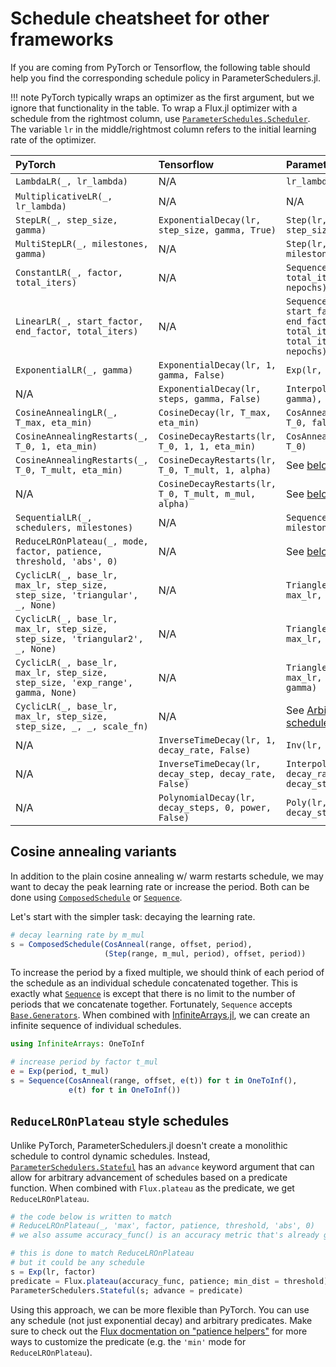 # Schedule cheatsheet for other frameworks

If you are coming from PyTorch or Tensorflow, the following table should help you find the corresponding schedule policy in ParameterSchedulers.jl.

!!! note
    PyTorch typically wraps an optimizer as the first argument, but we ignore that functionality in the table. To wrap a Flux.jl optimizer with a schedule from the rightmost column, use [`ParameterSchedules.Scheduler`](#).
    The variable `lr` in the middle/rightmost column refers to the initial learning rate of the optimizer.

| PyTorch                                                                        | Tensorflow                                            | ParameterSchedulers.jl                                |
|:-------------------------------------------------------------------------------|:------------------------------------------------------|:------------------------------------------------------|
| `LambdaLR(_, lr_lambda)`                                                       | N/A                                                   | `lr_lambda`                                           |
| `MultiplicativeLR(_, lr_lambda)`                                               | N/A                                                   | N/A                                                   |
| `StepLR(_, step_size, gamma)`                                                  | `ExponentialDecay(lr, step_size, gamma, True)`        | `Step(lr, gamma, step_size)`                          |
| `MultiStepLR(_, milestones, gamma)`                                            | N/A                                                   | `Step(lr, gamma, milestones)`                         |
| `ConstantLR(_, factor, total_iters)`                                           | N/A                                                   | `Sequence(lr * factor => total_iters, lr => nepochs)` |
| `LinearLR(_, start_factor, end_factor, total_iters)`                           | N/A                                                   | `Sequence(Triangle(lr * start_factor, lr * end_factor, 2 * total_iters) => total_iters, lr => nepochs)` |
| `ExponentialLR(_, gamma)`                                                      | `ExponentialDecay(lr, 1, gamma, False)`               | `Exp(lr, gamma)`                                      |
| N/A                                                                            | `ExponentialDecay(lr, steps, gamma, False)`           | `Interpolator(Exp(lr, gamma), steps)`                 |
| `CosineAnnealingLR(_, T_max, eta_min)`                                         | `CosineDecay(lr, T_max, eta_min)`                     | `CosAnneal(lr, eta_min, T_0, false)`                  |
| `CosineAnnealingRestarts(_, T_0, 1, eta_min)`                                  | `CosineDecayRestarts(lr, T_0, 1, 1, eta_min)`         | `CosAnneal(lr, eta_min, T_0)`                         |
| `CosineAnnealingRestarts(_, T_0, T_mult, eta_min)`                             | `CosineDecayRestarts(lr, T_0, T_mult, 1, alpha)`      | See [below](# "Cosine annealing variants")            |
| N/A                                                                            | `CosineDecayRestarts(lr, T_0, T_mult, m_mul, alpha)`  | See [below](# "Cosine annealing variants")            |
| `SequentialLR(_, schedulers, milestones)`                                      | N/A                                                   | `Sequence(schedulers, milestones)`                    |
| `ReduceLROnPlateau(_, mode, factor, patience, threshold, 'abs', 0)`            | N/A                                                   | See [below](# "`ReduceLROnPlateau` style schedules")  |
| `CyclicLR(_, base_lr, max_lr, step_size, step_size, 'triangular', _, None)`    | N/A                                                   | `Triangle(base_lr, max_lr, step_size)`                |
| `CyclicLR(_, base_lr, max_lr, step_size, step_size, 'triangular2', _, None)`   | N/A                                                   | `TriangleDecay2(base_lr, max_lr, step_size)`          |
| `CyclicLR(_, base_lr, max_lr, step_size, step_size, 'exp_range', gamma, None)` | N/A                                                   | `TriangleExp(base_lr, max_lr, step_size, gamma)`      |
| `CyclicLR(_, base_lr, max_lr, step_size, step_size, _, _, scale_fn)`           | N/A                                                   | See [Arbitrary looping schedules](#)                  |
| N/A                                                                            | `InverseTimeDecay(lr, 1, decay_rate, False)`          | `Inv(lr, decay_rate, 1)`                              |
| N/A                                                                            | `InverseTimeDecay(lr, decay_step, decay_rate, False)` | `Interpolator(Inv(lr, decay_rate, 1), decay_step)`    |
| N/A                                                                            | `PolynomialDecay(lr, decay_steps, 0, power, False)`   | `Poly(lr, power, decay_steps)`                        |

## Cosine annealing variants

In addition to the plain cosine annealing w/ warm restarts schedule, we may want to decay the peak learning rate or increase the period. Both can be done using [`ComposedSchedule`](#) or [`Sequence`](#).

Let's start with the simpler task: decaying the learning rate.
```julia
# decay learning rate by m_mul
s = ComposedSchedule(CosAnneal(range, offset, period),
                     (Step(range, m_mul, period), offset, period))
```

To increase the period by a fixed multiple, we should think of each period of the schedule as an individual schedule concatenated together. This is exactly what [`Sequence`](#) is except that there is no limit to the number of periods that we concatenate together. Fortunately, `Sequence` accepts [`Base.Generators`](https://docs.julialang.org/en/v1.7/manual/arrays/#Generator-Expressions). When combined with [InfiniteArrays.jl](https://github.com/JuliaArrays/InfiniteArrays.jl), we can create an infinite sequence of individual schedules.
```julia
using InfiniteArrays: OneToInf

# increase period by factor t_mul
e = Exp(period, t_mul)
s = Sequence(CosAnneal(range, offset, e(t)) for t in OneToInf(),
             e(t) for t in OneToInf())
```

## `ReduceLROnPlateau` style schedules

Unlike PyTorch, ParameterSchedulers.jl doesn't create a monolithic schedule to control dynamic schedules. Instead, [`ParameterSchedulers.Stateful`](#) has an `advance` keyword argument that can allow for arbitrary advancement of schedules based on a predicate function. When combined with `Flux.plateau` as the predicate, we get `ReduceLROnPlateau`.
```julia
# the code below is written to match
# ReduceLROnPlateau(_, 'max', factor, patience, threshold, 'abs', 0)
# we also assume accuracy_func() is an accuracy metric that's already given for our model

# this is done to match ReduceLROnPlateau
# but it could be any schedule
s = Exp(lr, factor)
predicate = Flux.plateau(accuracy_func, patience; min_dist = threshold)
ParameterSchedulers.Stateful(s; advance = predicate)
```
Using this approach, we can be more flexible than PyTorch. You can use any schedule (not just exponential decay) and arbitrary predicates. Make sure to check out the [Flux docmentation on "patience helpers"](https://fluxml.ai/Flux.jl/stable/utilities/#Patience-Helpers) for more ways to customize the predicate (e.g. the `'min'` mode for `ReduceLROnPlateau`).
